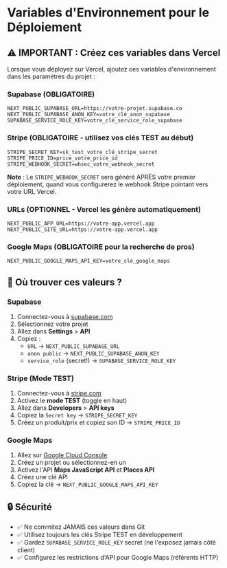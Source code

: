 # Variables d'Environnement pour le Déploiement

## ⚠️ IMPORTANT : Créez ces variables dans Vercel

Lorsque vous déployez sur Vercel, ajoutez ces variables d'environnement dans les paramètres du projet :

### Supabase (OBLIGATOIRE)
```
NEXT_PUBLIC_SUPABASE_URL=https://votre-projet.supabase.co
NEXT_PUBLIC_SUPABASE_ANON_KEY=votre_clé_anon_supabase
SUPABASE_SERVICE_ROLE_KEY=votre_clé_service_role_supabase
```

### Stripe (OBLIGATOIRE - utilisez vos clés TEST au début)
```
STRIPE_SECRET_KEY=sk_test_votre_clé_stripe_secret
STRIPE_PRICE_ID=price_votre_price_id
STRIPE_WEBHOOK_SECRET=whsec_votre_webhook_secret
```

**Note** : Le `STRIPE_WEBHOOK_SECRET` sera généré APRÈS votre premier déploiement, quand vous configurerez le webhook Stripe pointant vers votre URL Vercel.

### URLs (OPTIONNEL - Vercel les génère automatiquement)
```
NEXT_PUBLIC_APP_URL=https://votre-app.vercel.app
NEXT_PUBLIC_SITE_URL=https://votre-app.vercel.app
```

### Google Maps (OBLIGATOIRE pour la recherche de pros)
```
NEXT_PUBLIC_GOOGLE_MAPS_API_KEY=votre_clé_google_maps
```

## 📝 Où trouver ces valeurs ?

### Supabase
1. Connectez-vous à [supabase.com](https://supabase.com)
2. Sélectionnez votre projet
3. Allez dans **Settings** > **API**
4. Copiez :
   - `URL` → `NEXT_PUBLIC_SUPABASE_URL`
   - `anon public` → `NEXT_PUBLIC_SUPABASE_ANON_KEY`
   - `service_role` (secret!) → `SUPABASE_SERVICE_ROLE_KEY`

### Stripe (Mode TEST)
1. Connectez-vous à [stripe.com](https://stripe.com)
2. Activez le **mode TEST** (toggle en haut)
3. Allez dans **Developers** > **API keys**
4. Copiez la `Secret key` → `STRIPE_SECRET_KEY`
5. Créez un produit/prix et copiez son ID → `STRIPE_PRICE_ID`

### Google Maps
1. Allez sur [Google Cloud Console](https://console.cloud.google.com)
2. Créez un projet ou sélectionnez-en un
3. Activez l'API **Maps JavaScript API** et **Places API**
4. Créez une clé API
5. Copiez la clé → `NEXT_PUBLIC_GOOGLE_MAPS_API_KEY`

## 🔒 Sécurité

- ✅ Ne commitez JAMAIS ces valeurs dans Git
- ✅ Utilisez toujours les clés Stripe TEST en développement
- ✅ Gardez `SUPABASE_SERVICE_ROLE_KEY` secret (ne l'exposez jamais côté client)
- ✅ Configurez les restrictions d'API pour Google Maps (référents HTTP)

